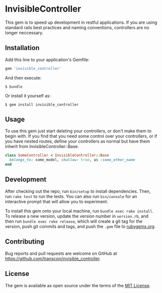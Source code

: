 # InvisibleController

This gem is to speed up development in restful applications.  If you are using standard rails best practices and naming conventions, controllers are no longer neccessary.

## Installation

Add this line to your application's Gemfile:

```ruby
gem 'invisible_controller'
```

And then execute:

    $ bundle

Or install it yourself as:

    $ gem install invisible_controller

## Usage

To use this gem just start deleting your controllers, or don't make them to begin with.  If you find that you need some control over your controllers, or if you have nested routes, define your controllers as normal but have them inherit from InvisibleController::Base.

```ruby
class SomeController < InvisibleController::Base
  belongs_to: some_model, shallow: true, as :some_other_name
end
```


## Development

After checking out the repo, run `bin/setup` to install dependencies. Then, run `rake test` to run the tests. You can also run `bin/console` for an interactive prompt that will allow you to experiment.

To install this gem onto your local machine, run `bundle exec rake install`. To release a new version, update the version number in `version.rb`, and then run `bundle exec rake release`, which will create a git tag for the version, push git commits and tags, and push the `.gem` file to [rubygems.org](https://rubygems.org).

## Contributing

Bug reports and pull requests are welcome on GitHub at https://github.com/transcon/invisible_controller.


## License

The gem is available as open source under the terms of the [MIT License](http://opensource.org/licenses/MIT).
